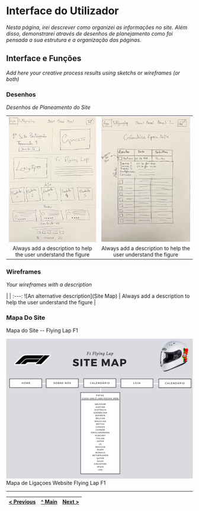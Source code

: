 # Interface do Utilizador

_Nesta página, irei descrever como organizei as informações no site. Além disso, demonstrarei através de desenhos de planejamento como foi pensada a sua estrutura e a organização das páginas._ 

## Interface e Funções
_Add here your creative process results using sketchs or wireframes (or both)_

### Desenhos

_Desenhos de Planeamento do Site_

| | |
:---: | :---:
![Mapa de Ligaçoes Website Flying Lap F1](ImagensMarkDown/Desenho1.jpg)    | ![Mapa de Ligaçoes Website Flying Lap F1](ImagensMarkDown/Desenho2.jpg)  
Always add a description to help the user understand the figure |  Always add a description to help the user understand the figure 



### Wireframes

_Your wireframes with a description_  

| |
:---:
![An alternative description](Site Map) |
Always add a description to help the user understand the figure |


### Mapa Do Site 

Mapa do Site -- Flying Lap F1

![Mapa de Ligaçoes Website Flying Lap F1](ImagensMarkDown/SiteMap.png)  
Mapa de Ligaçoes Website Flying Lap F1





---
[< Previous](Grupo.md) | [^ Main](../../../) | [Next >](c3.md)
:--- | :---: | ---: 
